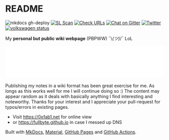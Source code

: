 # README

![mkdocs gh-deploy](https://github.com/FullByte/FullByte.github.io/workflows/mkdocs%20gh-deploy/badge.svg?branch=master)
[![SL Scan](https://github.com/FullByte/FullByte.github.io/actions/workflows/shiftleft-analysis.yml/badge.svg?branch=master)](https://github.com/FullByte/FullByte.github.io/actions/workflows/shiftleft-analysis.yml)
[![Check URLs](https://github.com/FullByte/FullByte.github.io/actions/workflows/checkurls.yml/badge.svg)](https://github.com/FullByte/FullByte.github.io/actions/workflows/checkurls.yml)
[![Chat on Gitter](https://badges.gitter.im/FullByte.github.io.svg)](https://gitter.im/FullByte/community/)
[![Twitter](https://img.shields.io/badge/twitter-%40zerogdoubled-%231da1f2)](https://twitter.com/zerogdoubled)
[![volkswagen status](https://auchenberg.github.io/volkswagen/volkswargen_ci.svg?v=1)](https://github.com/auchenberg/volkswagen)

My **personal but public wiki webpage** (PBPWW) ¯\\_(ツ)_/¯ LoL

![Header](header.svg)

Publishing my notes in a wiki format has been great exercise for me. As longs as this works well for me I will continue doing so :) The content may appear random as it deals with basically anything I find interesting and noteworthy. Thanks for your interest and I appreciate your pull-request for typos/errors in existing pages.

- Visit <https://0xfab1.net> for online view
- or <https://fullbyte.github.io> in case I messed up DNS

Built with [MkDocs](https://github.com/mkdocs/mkdocs/), [Material](https://github.com/squidfunk/mkdocs-material), [GitHub Pages](https://pages.github.com/) and [GitHub Actions](https://github.com/features/actions).
